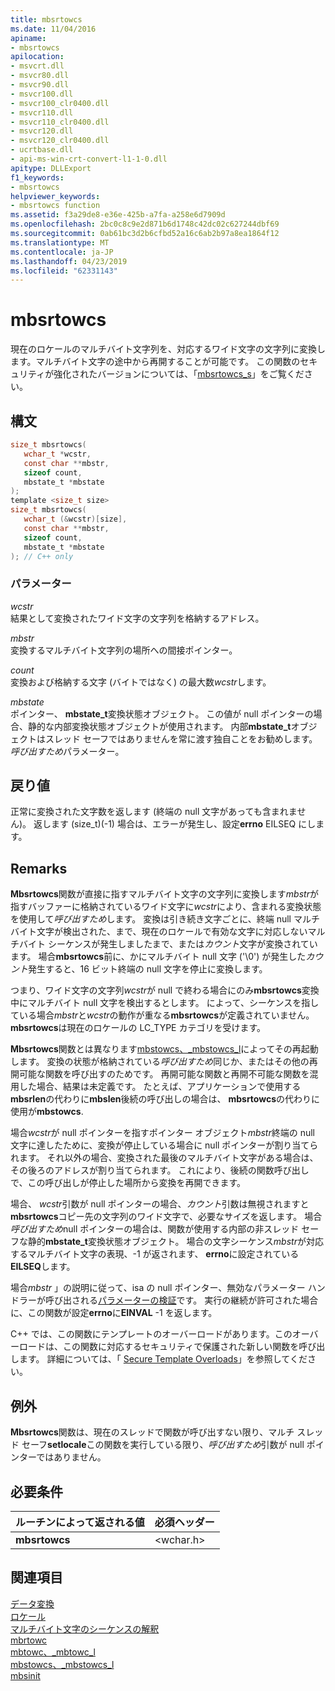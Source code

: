 ```yaml
---
title: mbsrtowcs
ms.date: 11/04/2016
apiname:
- mbsrtowcs
apilocation:
- msvcrt.dll
- msvcr80.dll
- msvcr90.dll
- msvcr100.dll
- msvcr100_clr0400.dll
- msvcr110.dll
- msvcr110_clr0400.dll
- msvcr120.dll
- msvcr120_clr0400.dll
- ucrtbase.dll
- api-ms-win-crt-convert-l1-1-0.dll
apitype: DLLExport
f1_keywords:
- mbsrtowcs
helpviewer_keywords:
- mbsrtowcs function
ms.assetid: f3a29de8-e36e-425b-a7fa-a258e6d7909d
ms.openlocfilehash: 2bc0c8c9e2d871b6d1748c42dc02c627244dbf69
ms.sourcegitcommit: 0ab61bc3d2b6cfbd52a16c6ab2b97a8ea1864f12
ms.translationtype: MT
ms.contentlocale: ja-JP
ms.lasthandoff: 04/23/2019
ms.locfileid: "62331143"
---
```

# <a name="mbsrtowcs"></a>mbsrtowcs

現在のロケールのマルチバイト文字列を、対応するワイド文字の文字列に変換します。マルチバイト文字の途中から再開することが可能です。 この関数のセキュリティが強化されたバージョンについては、「[mbsrtowcs_s](mbsrtowcs-s.md)」をご覧ください。

## <a name="syntax"></a>構文

```C
size_t mbsrtowcs(
   wchar_t *wcstr,
   const char **mbstr,
   sizeof count,
   mbstate_t *mbstate
);
template <size_t size>
size_t mbsrtowcs(
   wchar_t (&wcstr)[size],
   const char **mbstr,
   sizeof count,
   mbstate_t *mbstate
); // C++ only
```

### <a name="parameters"></a>パラメーター

*wcstr*<br/>
結果として変換されたワイド文字の文字列を格納するアドレス。

*mbstr*<br/>
変換するマルチバイト文字列の場所への間接ポインター。

*count*<br/>
変換および格納する文字 (バイトではなく) の最大数*wcstr*します。

*mbstate*<br/>
ポインター、 **mbstate_t**変換状態オブジェクト。 この値が null ポインターの場合、静的な内部変換状態オブジェクトが使用されます。 内部**mbstate_t**オブジェクトはスレッド セーフではありませんを常に渡す独自ことをお勧めします。*呼び出すため*パラメーター。

## <a name="return-value"></a>戻り値

正常に変換された文字数を返します (終端の null 文字があっても含まれません)。 返します (size_t)(-1) 場合は、エラーが発生し、設定**errno** EILSEQ にします。

## <a name="remarks"></a>Remarks

**Mbsrtowcs**関数が直接に指すマルチバイト文字の文字列に変換します*mbstr*が指すバッファーに格納されているワイド文字に*wcstr*により、含まれる変換状態を使用して*呼び出すため*します。 変換は引き続き文字ごとに、終端 null マルチバイト文字が検出された、まで、現在のロケールで有効な文字に対応しないマルチバイト シーケンスが発生しましたまで、または*カウント*文字が変換されています。 場合**mbsrtowcs**前に、かにマルチバイト null 文字 ('\0') が発生した*カウント*発生すると、16 ビット終端の null 文字を停止に変換します。

つまり、ワイド文字の文字列*wcstr*が null で終わる場合にのみ**mbsrtowcs**変換中にマルチバイト null 文字を検出するとします。 によって、シーケンスを指している場合*mbstr*と*wcstr*の動作が重なる**mbsrtowcs**が定義されていません。 **mbsrtowcs**は現在のロケールの LC_TYPE カテゴリを受けます。

**Mbsrtowcs**関数とは異なります[mbstowcs、_mbstowcs_l](mbstowcs-mbstowcs-l.md)によってその再起動します。 変換の状態が格納されている*呼び出すため*同じか、またはその他の再開可能な関数を呼び出すのためです。 再開可能な関数と再開不可能な関数を混用した場合、結果は未定義です。  たとえば、アプリケーションで使用する**mbsrlen**の代わりに**mbslen**後続の呼び出しの場合は、 **mbsrtowcs**の代わりに使用が**mbstowcs**.

場合*wcstr*が null ポインターを指すポインター オブジェクト*mbstr*終端の null 文字に達したために、変換が停止している場合に null ポインターが割り当てられます。 それ以外の場合、変換された最後のマルチバイト文字がある場合は、その後ろのアドレスが割り当てられます。 これにより、後続の関数呼び出しで、この呼び出しが停止した場所から変換を再開できます。

場合、 *wcstr*引数が null ポインターの場合、*カウント*引数は無視されますと**mbsrtowcs**コピー先の文字列のワイド文字で、必要なサイズを返します。 場合*呼び出すため*null ポインターの場合は、関数が使用する内部の非スレッド セーフな静的**mbstate_t**変換状態オブジェクト。 場合の文字シーケンス*mbstr*が対応するマルチバイト文字の表現、-1 が返されます、 **errno**に設定されている**EILSEQ**します。

場合*mbstr* 」の説明に従って、isa の null ポインター、無効なパラメーター ハンドラーが呼び出される[パラメーターの検証](../../c-runtime-library/parameter-validation.md)です。 実行の継続が許可された場合に、この関数が設定**errno**に**EINVAL** -1 を返します。

C++ では、この関数にテンプレートのオーバーロードがあります。このオーバーロードは、この関数に対応するセキュリティで保護された新しい関数を呼び出します。 詳細については、「 [Secure Template Overloads](../../c-runtime-library/secure-template-overloads.md)」を参照してください。

## <a name="exceptions"></a>例外

**Mbsrtowcs**関数は、現在のスレッドで関数が呼び出すない限り、マルチ スレッド セーフ**setlocale**この関数を実行している限り、*呼び出すため*引数が null ポインターではありません。

## <a name="requirements"></a>必要条件

|ルーチンによって返される値|必須ヘッダー|
|-------------|---------------------|
|**mbsrtowcs**|\<wchar.h>|

## <a name="see-also"></a>関連項目

[データ変換](../../c-runtime-library/data-conversion.md)<br/>
[ロケール](../../c-runtime-library/locale.md)<br/>
[マルチバイト文字のシーケンスの解釈](../../c-runtime-library/interpretation-of-multibyte-character-sequences.md)<br/>
[mbrtowc](mbrtowc.md)<br/>
[mbtowc、_mbtowc_l](mbtowc-mbtowc-l.md)<br/>
[mbstowcs、_mbstowcs_l](mbstowcs-mbstowcs-l.md)<br/>
[mbsinit](mbsinit.md)<br/>
